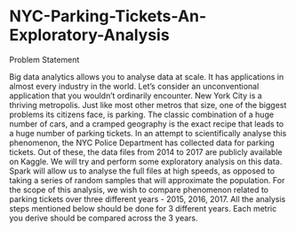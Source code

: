 # NYC-Parking-Tickets-An-Exploratory-Analysis
Problem Statement 

Big data analytics allows you to analyse data at scale. It has applications in almost every industry in the world. Let’s consider an unconventional application that you wouldn’t ordinarily encounter.     New York City is a thriving metropolis. Just like most other metros that size, one of the biggest problems its citizens face, is parking. The classic combination of a huge number of cars, and a cramped geography is the exact recipe that leads to a huge number of parking tickets.     In an attempt to scientifically analyse this phenomenon, the NYC Police Department has collected data for parking tickets. Out of these, the data files from 2014 to 2017 are publicly available on Kaggle. We will try and perform some exploratory analysis on this data. Spark will allow us to analyse the full files at high speeds, as opposed to taking a series of random samples that will approximate the population.     For the scope of this analysis, we wish to compare phenomenon related to parking tickets over three different years - 2015, 2016, 2017. All the analysis steps mentioned below should be done for 3 different years. Each metric you derive should be compared across the 3 years.
